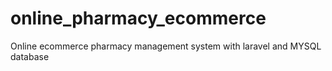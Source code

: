 # online_pharmacy_ecommerce
Online ecommerce pharmacy management system with laravel and MYSQL database
